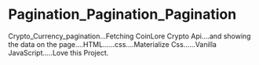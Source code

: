 # Pagination_Pagination_Pagination
Crypto_Currency_pagination...Fetching CoinLore Crypto Api....and showing the data on the page....HTML......css....Materialize Css......Vanilla JavaScript.....Love this Project.
